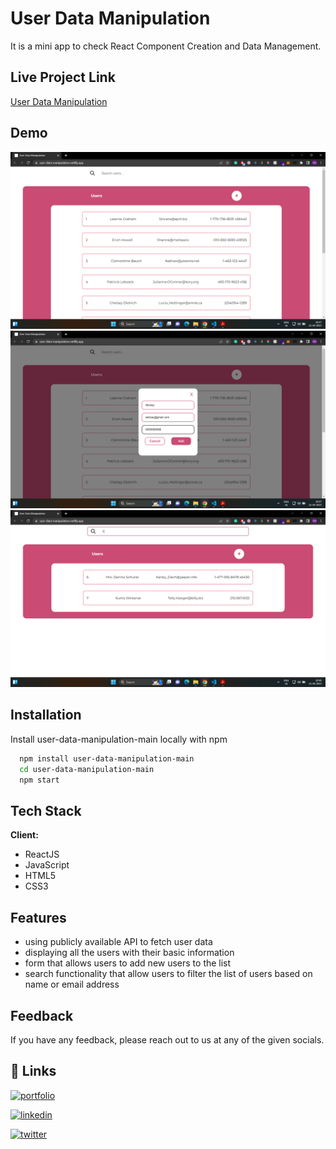 
# User Data Manipulation

It is a mini app to check React Component Creation and Data Management.


## Live Project Link

[User Data Manipulation](https://user-data-manipulation.netlify.app/)
## Demo

![](./public/assets/screenshots/1.png)
![](./public/assets/screenshots/2.png)
![](./public/assets/screenshots/3.png)


## Installation

Install user-data-manipulation-main locally with npm

```bash
  npm install user-data-manipulation-main
  cd user-data-manipulation-main
  npm start
```
    
## Tech Stack

**Client:** 
- ReactJS
- JavaScript
- HTML5
- CSS3

## Features

- using publicly available API to fetch user data
- displaying all the users with their basic information
- form that allows users to add new users to the list
- search functionality that allow users to filter the list of users based on name or email address


## Feedback

If you have any feedback, please reach out to us at any of the given socials.


## 🔗 Links

[![portfolio](https://img.shields.io/badge/my_portfolio-000?style=for-the-badge&logo=ko-fi&logoColor=white)](https://omgaikwad.netlify.app/)

[![linkedin](https://img.shields.io/badge/linkedin-0A66C2?style=for-the-badge&logo=linkedin&logoColor=white)](https://www.linkedin.com/in/omgaikwad1/)

[![twitter](https://img.shields.io/badge/twitter-1DA1F2?style=for-the-badge&logo=twitter&logoColor=white)](https://twitter.com/OmGaikwad_)

